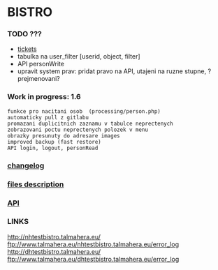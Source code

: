 # BISTRO
 
### TODO ???
- [tickets](https://dhbistro.leankit.com/board/24275378)  
- tabulka na user_filter [userid, object, filter]  
- API personWrite  
- upravit system prav: pridat pravo na API, utajeni na ruzne stupne, ?prejmenovani?

### Work in progress: 1.6 
	funkce pro nacitani osob  (processing/person.php)
	automaticky pull z gitlabu  
	promazani duplicitnich zaznamu v tabulce neprectenych  
	zobrazovani poctu neprectenych polozek v menu  
	obrazky presunuty do adresare images  
    improved backup (fast restore)  
    API login, logout, personRead

### [changelog](doc/changelog.md)

### [files description](doc/files.md)

### [API](doc/api.md)

### LINKS
http://nhtestbistro.talmahera.eu/
ftp://www.talmahera.eu/nhtestbistro.talmahera.eu/error_log
http://dhtestbistro.talmahera.eu/
ftp://www.talmahera.eu/dhtestbistro.talmahera.eu/error_log
